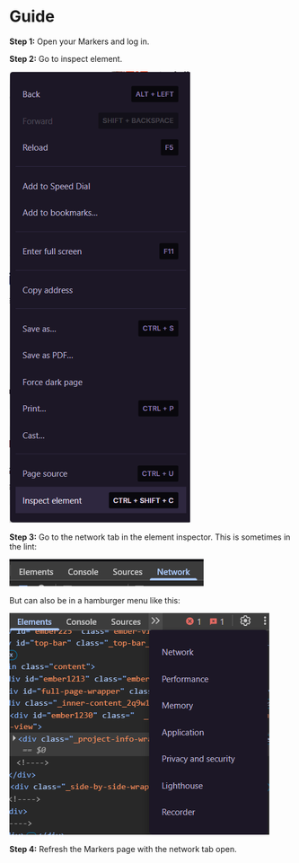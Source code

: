 # Guide

**Step 1:**
Open your Markers and log in.

**Step 2:**
Go to inspect element.

![Screenshot](assets/to_inspect_element.png)

**Step 3:**
Go to the network tab in the element inspector.
This is sometimes in the lint:

![Screenshot](assets/network_in_lint.png)

But can also be in a hamburger menu like this:

![Screenshot](assets/network_in_hamburger.png)

**Step 4:**
Refresh the Markers page with the network tab open.